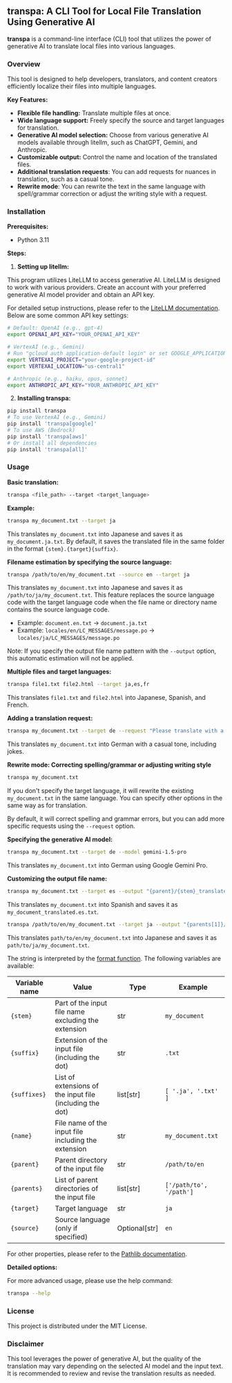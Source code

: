 ## transpa: A CLI Tool for Local File Translation Using Generative AI

**transpa** is a command-line interface (CLI) tool that utilizes the power of generative AI to translate local files into various languages.

### Overview

This tool is designed to help developers, translators, and content creators efficiently localize their files into multiple languages. 

**Key Features:**

- **Flexible file handling:** Translate multiple files at once.
- **Wide language support:** Freely specify the source and target languages for translation.
- **Generative AI model selection:** Choose from various generative AI models available through litellm, such as ChatGPT, Gemini, and Anthropic.
- **Customizable output:** Control the name and location of the translated files.
- **Additional translation requests**: You can add requests for nuances in translation, such as a casual tone.
- **Rewrite mode**: You can rewrite the text in the same language with spell/grammar correction or adjust the writing style with a request.

### Installation

**Prerequisites:**

- Python 3.11

**Steps:**

1. **Setting up litellm:**

This program utilizes LiteLLM to access generative AI. LiteLLM is designed to work with various providers. Create an account with your preferred generative AI model provider and obtain an API key. 

For detailed setup instructions, please refer to the [LiteLLM documentation](https://docs.litellm.ai/docs/providers). Below are some common API key settings:

```bash
# Default: OpenAI (e.g., gpt-4)
export OPENAI_API_KEY="YOUR_OPENAI_API_KEY"

# VertexAI (e.g., Gemini)
# Run "gcloud auth application-default login" or set GOOGLE_APPLICATION_CREDENTIALS
export VERTEXAI_PROJECT="your-google-project-id"
export VERTEXAI_LOCATION="us-central1"

# Anthropic (e.g., haiku, opus, sonnet)
export ANTHROPIC_API_KEY="YOUR_ANTHROPIC_API_KEY"
```

2. **Installing transpa:**

```bash
pip install transpa
# To use VertexAI (e.g., Gemini)
pip install 'transpa[google]'
# To use AWS (Bedrock)
pip install 'transpa[aws]'
# Or install all dependencies
pip install 'transpa[all]'
```

### Usage

**Basic translation:**

```bash
transpa <file_path> --target <target_language>
```

**Example:**

```bash
transpa my_document.txt --target ja
```

This translates `my_document.txt` into Japanese and saves it as `my_document.ja.txt`. By default, it saves the translated file in the same folder in the format `{stem}.{target}{suffix}`.

**Filename estimation by specifying the source language:**

```bash
transpa /path/to/en/my_document.txt --source en --target ja
```

This translates `my_document.txt` into Japanese and saves it as `/path/to/ja/my_document.txt`. This feature replaces the source language code with the target language code when the file name or directory name contains the source language code.

- Example: `document.en.txt` → `document.ja.txt`
- Example: `locales/en/LC_MESSAGES/message.po` → `locales/ja/LC_MESSAGES/message.po`

Note: If you specify the output file name pattern with the `--output` option, this automatic estimation will not be applied.

**Multiple files and target languages:**

```bash
transpa file1.txt file2.html --target ja,es,fr
```

This translates `file1.txt` and `file2.html` into Japanese, Spanish, and French.

**Adding a translation request:**

```bash
transpa my_document.txt --target de --request "Please translate with a casual tone, including jokes."
```

This translates `my_document.txt` into German with a casual tone, including jokes.

**Rewrite mode: Correcting spelling/grammar or adjusting writing style**

```bash
transpa my_document.txt 
```

If you don't specify the target language, it will rewrite the existing `my_document.txt` in the same language. You can specify other options in the same way as for translation.

By default, it will correct spelling and grammar errors, but you can add more specific requests using the `--request` option.

**Specifying the generative AI model:**

```bash
transpa my_document.txt --target de --model gemini-1.5-pro
```

This translates `my_document.txt` into German using Google Gemini Pro.

**Customizing the output file name:**

```bash
transpa my_document.txt --target es --output "{parent}/{stem}_translated.{target}{suffix}"
```

This translates `my_document.txt` into Spanish and saves it as `my_document_translated.es.txt`.

```bash
transpa /path/to/en/my_document.txt --target ja --output "{parents[1]}/{target}/{name}"
```

This translates `path/to/en/my_document.txt` into Japanese and saves it as `path/to/ja/my_document.txt`.

The string is interpreted by the [format function](https://docs.python.org/3.11/tutorial/inputoutput.html). The following variables are available:

| Variable name | Value                                                        | Type        | Example                      |
|--------------|--------------------------------------------------------------|-------------|------------------------------|
| `{stem}`     | Part of the input file name excluding the extension          | str        | `my_document`                |
| `{suffix}`   | Extension of the input file (including the dot)              | str        | `.txt`                       |
| `{suffixes}` | List of extensions of the input file (including the dot)    | list[str] | `[ '.ja', '.txt' ]`      |
| `{name}`     | File name of the input file including the extension         | str        | `my_document.txt`            |
| `{parent}`   | Parent directory of the input file                            | str        | `/path/to/en`                  |
| `{parents}`  | List of parent directories of the input file                 | list[str] | `['/path/to', '/path']`      |
| `{target}`   | Target language                                               | str        | `ja`                         |
| `{source}`   | Source language (only if specified)                         | Optional[str] | `en`                         |

For other properties, please refer to the [Pathlib documentation](https://docs.python.org/3/library/pathlib.html#methods-and-properties).

**Detailed options:**

For more advanced usage, please use the help command:

```bash
transpa --help
```

### License

This project is distributed under the MIT License.

### Disclaimer

This tool leverages the power of generative AI, but the quality of the translation may vary depending on the selected AI model and the input text. It is recommended to review and revise the translation results as needed. 
